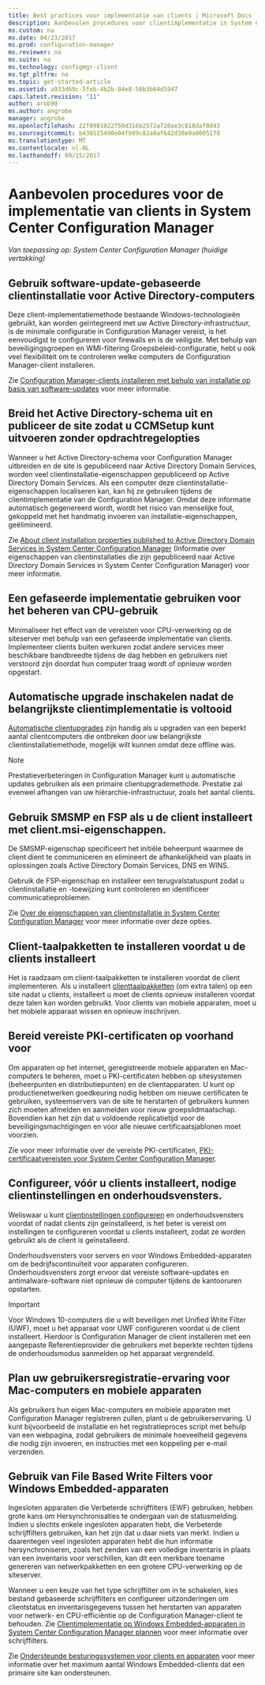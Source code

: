 ```yaml
---
title: Best practices voor implementatie van clients | Microsoft Docs
description: Aanbevolen procedures voor clientimplementatie in System Center Configuration Manager worden opgehaald.
ms.custom: na
ms.date: 04/23/2017
ms.prod: configuration-manager
ms.reviewer: na
ms.suite: na
ms.technology: configmgr-client
ms.tgt_pltfrm: na
ms.topic: get-started-article
ms.assetid: a933d69c-5feb-4b2b-84e8-56b3b64d5947
caps.latest.revision: "11"
author: arob98
ms.author: angrobe
manager: angrobe
ms.openlocfilehash: 22f0981022f50d316b2572a720ae3c818daf0d43
ms.sourcegitcommit: b438515490e04fb09c82a8af642d38e9a0605178
ms.translationtype: MT
ms.contentlocale: nl-NL
ms.lasthandoff: 09/15/2017
---
```

# <a name="best-practices-for-client-deployment-in-system-center-configuration-manager"></a>Aanbevolen procedures voor de implementatie van clients in System Center Configuration Manager

*Van toepassing op: System Center Configuration Manager (huidige vertakking)*


## <a name="use-software-update-based-client-installation-for-active-directory-computers"></a>Gebruik software-update-gebaseerde clientinstallatie voor Active Directory-computers  
 Deze client-implementatiemethode bestaande Windows-technologieën gebruikt, kan worden geïntegreerd met uw Active Directory-infrastructuur, is de minimale configuratie in Configuration Manager vereist, is het eenvoudigst te configureren voor firewalls en is de veiligste. Met behulp van beveiligingsgroepen en WMI-filtering Groepsbeleid-configuratie, hebt u ook veel flexibiliteit om te controleren welke computers de Configuration Manager-client installeren.  

 Zie [Configuration Manager-clients installeren met behulp van installatie op basis van software-updates](../../../../core/clients/deploy/deploy-clients-to-windows-computers.md#BKMK_ClientSUP) voor meer informatie.  

## <a name="extend-the-active-directory-schema-and-publish-the-site-so-that-you-can-run-ccmsetup-without-command-line-options"></a>Breid het Active Directory-schema uit en publiceer de site zodat u CCMSetup kunt uitvoeren zonder opdrachtregelopties  
 Wanneer u het Active Directory-schema voor Configuration Manager uitbreiden en de site is gepubliceerd naar Active Directory Domain Services, worden veel clientinstallatie-eigenschappen gepubliceerd op Active Directory Domain Services. Als een computer deze clientinstallatie-eigenschappen localiseren kan, kan hij ze gebruiken tijdens de clientimplementatie van de Configuration Manager. Omdat deze informatie automatisch gegenereerd wordt, wordt het risico van menselijke fout, gekoppeld met het handmatig invoeren van installatie-eigenschappen, geëlimineerd.  

 Zie [About client installation properties published to Active Directory Domain Services in System Center Configuration Manager](../../../../core/clients/deploy/about-client-installation-properties-published-to-active-directory-domain-services.md) (Informatie over eigenschappen van clientinstallaties die zijn gepubliceerd naar Active Directory Domain Services in System Center Configuration Manager) voor meer informatie.  

## <a name="use-a-phased-rollout-to-manage-cpu-usage"></a>Een gefaseerde implementatie gebruiken voor het beheren van CPU-gebruik  
 Minimaliseer het effect van de vereisten voor CPU-verwerking op de siteserver met behulp van een gefaseerde implementatie van clients. Implementeer clients buiten werkuren zodat andere services meer beschikbare bandbreedte tijdens de dag hebben en gebruikers niet verstoord zijn doordat hun computer traag wordt of opnieuw worden opgestart.  

## <a name="enable-automatic-upgrade-after-your-main-client-deployment-has-finished"></a>Automatische upgrade inschakelen nadat de belangrijkste clientimplementatie is voltooid  
 [Automatische clientupgrades](../../../../core/clients/manage/upgrade/upgrade-clients-for-windows-computers.md) zijn handig als u upgraden van een beperkt aantal clientcomputers die ontbreken door uw belangrijkste clientinstallatiemethode, mogelijk wilt kunnen omdat deze offline was. 

> [!NOTE]  
>  Prestatieverbeteringen in Configuration Manager kunt u automatische updates gebruiken als een primaire clientupgrademethode. Prestatie zal evenwel afhangen van uw hiërarchie-infrastructuur, zoals het aantal clients.  


## <a name="use-smsmp-and-fsp-if-you-install-the-client-with-clientmsi-properties"></a>Gebruik SMSMP en FSP als u de client installeert met client.msi-eigenschappen.  
 De SMSMP-eigenschap specificeert het initiële beheerpunt waarmee de client dient te communiceren en elimineert de afhankelijkheid van plaats in oplossingen zoals Active Directory Domain Services, DNS en WINS.  

 Gebruik de FSP-eigenschap en installeer een terugvalstatuspunt zodat u clientinstallatie en -toewijzing kunt controleren en identificeer communicatieproblemen.  

 Zie [Over de eigenschappen van clientinstallatie in System Center Configuration Manager](../../../../core/clients/deploy/about-client-installation-properties.md) voor meer informatie over deze opties.  

## <a name="install-client-language-packs-before-you-install-the-clients"></a>Client-taalpakketten te installeren voordat u de clients installeert  
Het is raadzaam om client-taalpakketten te installeren voordat de client implementeren. Als u installeert [clienttaalpakketten](../../../../core/servers/deploy/install/language-packs.md) (om extra talen) op een site nadat u clients, installeert u moet de clients opnieuw installeren voordat deze talen kan worden gebruikt. Voor clients van mobiele apparaten, moet u het mobiele apparaat wissen en opnieuw inschrijven.  

## <a name="prepare-required-pki-certificates-in-advance"></a>Bereid vereiste PKI-certificaten op voorhand voor  
 Om apparaten op het internet, geregistreerde mobiele apparaten en Mac-computers te beheren, moet u PKI-certificaten hebben op sitesystemen (beheerpunten en distributiepunten) en de clientapparaten. U kunt op productienetwerken goedkeuring nodig hebben om nieuwe certificaten te gebruiken, systeemservers van de site te herstarten of gebruikers kunnen zich moeten afmelden en aanmelden voor nieuw groepslidmaatschap. Bovendien kan het zijn dat u voldoende replicatietijd voor de beveiligingsmachtigingen en voor alle nieuwe certificaatsjablonen moet voorzien.  

 Zie voor meer informatie over de vereiste PKI-certificaten, [PKI-certificaatvereisten voor System Center Configuration Manager](../../../../core/plan-design/network/pki-certificate-requirements.md).  

## <a name="before-you-install-clients-configure-any-required-client-settings-and-maintenance-windows"></a>Configureer, vóór u clients installeert, nodige clientinstellingen en onderhoudsvensters.  
 Weliswaar u kunt [clientinstellingen configureren](../../../../core/clients/deploy/configure-client-settings.md) en onderhoudsvensters voordat of nadat clients zijn geïnstalleerd, is het beter is vereist om instellingen te configureren voordat u clients installeert, zodat ze worden gebruikt als de client is geïnstalleerd. 

 Onderhoudsvensters voor servers en voor Windows Embedded-apparaten om de bedrijfscontinuïteit voor apparaten configureren. Onderhoudsvensters zorgt ervoor dat vereiste software-updates en antimalware-software niet opnieuw de computer tijdens de kantooruren opstarten.  

> [!IMPORTANT]  
>  Voor Windows 10-computers die u wilt beveiligen met Unified Write Filter (UWF), moet u het apparaat voor UWF configureren voordat u de client installeert. Hierdoor is Configuration Manager de client installeren met een aangepaste Referentieprovider die gebruikers met beperkte rechten tijdens de onderhoudsmodus aanmelden op het apparaat vergrendeld.  

## <a name="plan-your-user-enrollment-experience-for-mac-computers-and-mobile-devices"></a>Plan uw gebruikersregistratie-ervaring voor Mac-computers en mobiele apparaten   
 Als gebruikers hun eigen Mac-computers en mobiele apparaten met Configuration Manager registreren zullen, plant u de gebruikerservaring. U kunt bijvoorbeeld de installatie en het registratieproces script met behulp van een webpagina, zodat gebruikers de minimale hoeveelheid gegevens die nodig zijn invoeren, en instructies met een koppeling per e-mail verzenden.  

## <a name="use-file-based-write-filters-for-windows-embedded-devices"></a>Gebruik van File Based Write Filters voor Windows Embedded-apparaten 
 Ingesloten apparaten die Verbeterde schrijffilters (EWF) gebruiken, hebben grote kans om Hersynchronisaties te ondergaan van de statusmelding. Indien u slechts enkele ingesloten apparaten hebt, die Verbeterde schrijffilters gebruiken, kan het zijn dat u daar niets van merkt. Indien u daarentegen veel ingesloten apparaten hebt die hun informatie hersynchroniseren, zoals het zenden van een volledige inventaris in plaats van een inventaris voor verschillen, kan dit een merkbare toename genereren van netwerkpakketten en een grotere CPU-verwerking op de siteserver.  

 Wanneer u een keuze van het type schrijffilter om in te schakelen, kies bestand gebaseerde schrijffilters en configureer uitzonderingen om clientstatus en inventarisgegevens tussen het herstarten van apparaten voor netwerk- en CPU-efficiëntie op de Configuration Manager-client te behouden. Zie [Clientimplementatie op Windows Embedded-apparaten in System Center Configuration Manager plannen](../../../../core/clients/deploy/plan/planning-for-client-deployment-to-windows-embedded-devices.md) voor meer informatie over schrijffilters.  

 Zie [Ondersteunde besturingssystemen voor clients en apparaten](../../../../core/plan-design/configs/supported-operating-systems-for-clients-and-devices.md) voor meer informatie over het maximum aantal Windows Embedded-clients dat een primaire site kan ondersteunen.  
